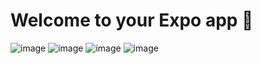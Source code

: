 # Welcome to your Expo app 👋

![image](https://github.com/user-attachments/assets/4c51b881-4483-4234-b521-1a80af1a68e2)
![image](https://github.com/user-attachments/assets/12a23ac3-383d-4c3d-b6b4-080bd1ea3e28)
![image](https://github.com/user-attachments/assets/52666277-35fb-4740-aee7-f13fabc4f6e7)
![image](https://github.com/user-attachments/assets/1d7954ff-ad6d-4dbf-a694-0a8eb246e2b6)




